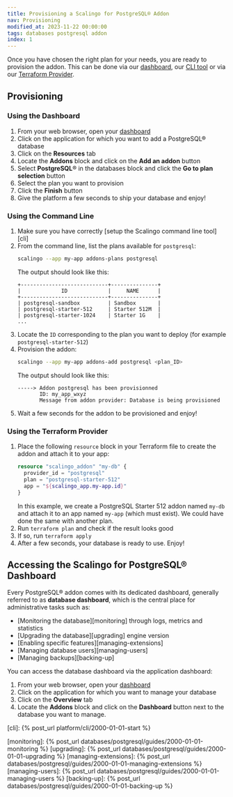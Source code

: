 ```yaml
---
title: Provisioning a Scalingo for PostgreSQL® Addon
nav: Provisioning
modified_at: 2023-11-22 00:00:00
tags: databases postgresql addon
index: 1
---
```



Once you have chosen the right plan for your needs, you are ready to provision
the addon. This can be done via our [dashboard](#using-the-dahboard),
our [CLI tool](#using-the-command-line) or via our
[Terraform Provider](#using-the-terraform-provider).


## Provisioning

### Using the Dashboard

1. From your web browser, open your [dashboard][dashboard]
2. Click on the application for which you want to add a PostgreSQL® database
3. Click on the **Resources** tab
4. Locate the **Addons** block and click on the **Add an addon** button
5. Select **PostgreSQL**® in the databases block and click the **Go to plan
   selection** button
6. Select the plan you want to provision
7. Click the **Finish** button
8. Give the platform a few seconds to ship your database and enjoy!

### Using the Command Line

1. Make sure you have correctly [setup the Scalingo command line tool][cli]
2. From the command line, list the plans available for `postgresql`:
   ```bash
   scalingo --app my-app addons-plans postgresql
   ```
   The output should look like this:
   ```text
   +----------------------------+---------------+
   |             ID             |     NAME      |
   +----------------------------+---------------+
   | postgresql-sandbox         | Sandbox       |
   | postgresql-starter-512     | Starter 512M  |
   | postgresql-starter-1024    | Starter 1G    |
   ...
   ```
3. Locate the `ID` corresponding to the plan you want to deploy (for example 
   `postgresql-starter-512`)
4. Provision the addon:
   ```bash
   scalingo --app my-app addons-add postgresql <plan_ID>
   ```
   The output should look like this:
   ```text
   -----> Addon postgresql has been provisionned
          ID: my_app_wxyz
          Message from addon provider: Database is being provisioned
   ```
5. Wait a few seconds for the addon to be provisioned and enjoy!

### Using the Terraform Provider

1. Place the following `resource` block in your Terraform file to create the
   addon and attach it to your app:
   ```tf
   resource "scalingo_addon" "my-db" {
     provider_id = "postgresql"
     plan = "postgresql-starter-512"
     app = "${scalingo_app.my-app.id}"
   }
   ```
   In this example, we create a PostgreSQL Starter 512 addon named `my-db` and
   attach it to an app named `my-app` (which must exist). We could have done
   the same with another plan.
2. Run `terraform plan` and check if the result looks good
3. If so, run `terraform apply`
4. After a few seconds, your database is ready to use. Enjoy!


## Accessing the Scalingo for PostgreSQL® Dashboard

Every PostgreSQL® addon comes with its dedicated dashboard, generally referred
to as **database dashboard**, which is the central place for administrative
tasks such as:

- [Monitoring the database][monitoring] through logs, metrics and statistics
- [Upgrading the database][upgrading] engine version
- [Enabling specific features][managing-extensions]
- [Managing database users][managing-users]
- [Managing backups][backing-up]

You can access the database dashboard via the application dashboard:

1. From your web browser, open your [dashboard][dashboard]
2. Click on the application for which you want to manage your database
3. Click on the **Overview** tab
4. Locate the **Addons** block and click on the **Dashboard** button next to
   the database you want to manage.


[dashboard]: https://dashboard.scalingo.com/apps

[cli]: {% post_url platform/cli/2000-01-01-start %}

[monitoring]: {% post_url databases/postgresql/guides/2000-01-01-monitoring %}
[upgrading]: {% post_url databases/postgresql/guides/2000-01-01-upgrading %}
[managing-extensions]: {% post_url databases/postgresql/guides/2000-01-01-managing-extensions %}
[managing-users]: {% post_url databases/postgresql/guides/2000-01-01-managing-users %}
[backing-up]: {% post_url databases/postgresql/guides/2000-01-01-backing-up %}
